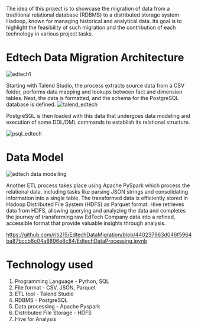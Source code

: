 The idea of this project is to showcase the migration of data from a traditional relational database (RDBMS) to a distributed storage system Hadoop, known for managing historical and analytical data. Its goal is to highlight the feasibility of such migration and the contribution of each technology in various project tasks.

# Edtech Data Migration Architecture
![edtech1](https://github.com/riti215/EdtechDataMigration/assets/57587827/b7af7ed1-6d8e-49af-845c-1115e2538a2c)

Starting with Talend Studio, the process extracts source data from a CSV folder, performs data mapping and lookups between fact and dimension tables. Next, the data is formatted, and the schema for the PostgreSQL database is defined. 
![talend_edtech](https://github.com/riti215/EdtechDataMigration/assets/57587827/9c424c3a-cdaf-4aaa-98d1-470f8ae475c3)

PostgreSQL is then loaded with this data that undergoes data modeling and execution of some DDL/DML commands to establish its relational structure. 

![psql_edtech](https://github.com/riti215/EdtechDataMigration/assets/57587827/1ee61b87-3137-4b24-b9b6-ecb17c0e2ab6)

# Data Model
![edtech data modelling](https://github.com/riti215/EdtechDataMigration/assets/57587827/da282427-fe49-460d-ae9c-2e678b13e3ca)

Another ETL process takes place using Apache PySpark which process the relational data, including tasks like parsing JSON strings and consolidating information into a single table. The transformed data is efficiently stored in Hadoop Distributed File System (HDFS) as Parquet format. Hive retrieves data from HDFS, allowing querying and analyzing the data and completes the journey of transforming raw EdTech Company data into a refined, accessible format that provide valuable insights through analysis.

https://github.com/riti215/EdtechDataMigration/blob/440237963d046f5964ba87bccb8c04a8896e8c84/EdtechDataProcessing.ipynb

# Technology used
1. Programming Language - Python, SQL
2. File format - CSV, JSON, Parquet
3. ETL tool - Talend Studio
4. RDBMS - PostgreSQL
5. Data processing - Apache Pyspark
6. Distributed File Storage - HDFS
7. Hive for Analysis
